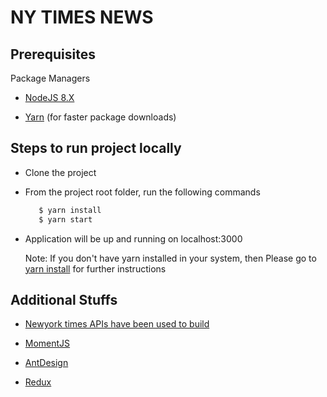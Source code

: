 # NY TIMES NEWS

## Prerequisites

Package Managers

- [NodeJS 8.X](https://nodejs.org/en/download/)

- [Yarn](https://yarnpkg.com/lang/en/docs/install/) (for faster package downloads)

## Steps to run project locally

- Clone the project 

- From the project root folder, run the following commands 
  
  ```javascript
     $ yarn install
     $ yarn start
  ```
  
- Application will be up and running on localhost:3000

  Note: If you don't have yarn installed in your system, then Please go to [yarn install](https://yarnpkg.com/lang/en/docs/install/) for further instructions
  
## Additional Stuffs

- [Newyork times APIs have been used to build](https://developer.nytimes.com/)

- [MomentJS](https://developer.nytimes.com/)

- [AntDesign](https://ant.design/)

- [Redux](https://redux.js.org/basics/usagewithreact)
